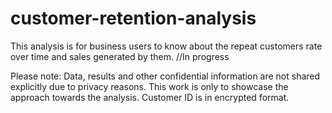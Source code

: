 # customer-retention-analysis
This analysis is for business users to know about the repeat customers rate over time and sales generated by them.
//In progress

Please note: Data, results and other confidential information are not shared explicitly due to privacy reasons. This work is only to showcase the approach towards the analysis. Customer ID is in encrypted format.   
